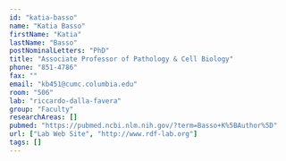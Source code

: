 ```yaml
---
id: "katia-basso"
name: "Katia Basso"
firstName: "Katia"
lastName: "Basso"
postNominalLetters: "PhD"
title: "Associate Professor of Pathology & Cell Biology"
phone: "851-4786"
fax: ""
email: "kb451@cumc.columbia.edu"
room: "506"
lab: "riccardo-dalla-favera"
group: "Faculty"
researchAreas: []
pubmed: "https://pubmed.ncbi.nlm.nih.gov/?term=Basso+K%5BAuthor%5D"
url: ["Lab Web Site", "http://www.rdf-lab.org"]
tags: []
---
```


